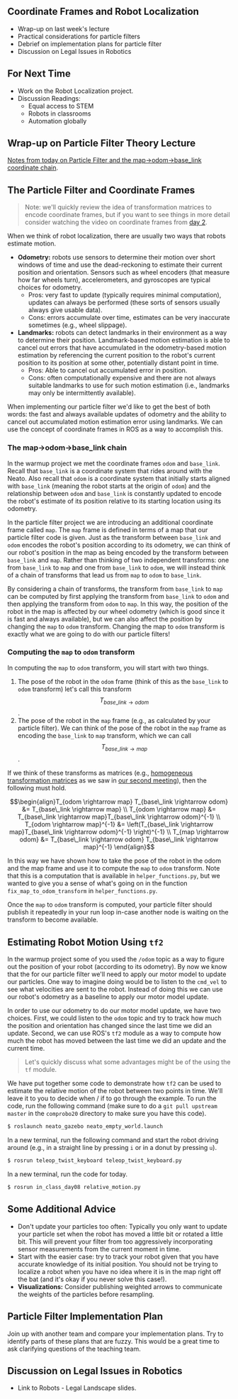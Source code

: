 ## Coordinate Frames and Robot Localization

* Wrap-up on last week's lecture
* Practical considerations for particle filters
* Debrief on implementation plans for particle filter
* Discussion on Legal Issues in Robotics

## For Next Time
* Work on the <a-no-proxy href="https://olin.instructure.com/courses/143/assignments/1325">Robot Localization project</a-no-proxy>.
* Discussion Readings: 
  * <a-no-proxy href="https://obamawhitehouse.archives.gov/blog/2015/05/08/ensuring-students-have-equal-access-stem-courses"> Equal access to STEM</a-no-proxy>
  * <a-no-proxy href="https://medium.com/@furhatrobotics/a-robot-in-every-classroom-furhats-vision-for-education-5b0ca8d56e0e"> Robots in classrooms </a-no-proxy>
  * <a-no-proxy href="https://new.abb.com/news/detail/4431/abb-and-the-economist-launch-automation-readiness-index-global-ranking-for-robotics-and-artificial-intelligence"> Automation globally </a-no-proxy>

## Wrap-up on Particle Filter Theory Lecture

[Notes from today on Particle Filter and the map->odom->base_link coordinate chain](day08_notes.pdf).

## The Particle Filter and Coordinate Frames

> Note: we'll quickly review the idea of transformation matrices to encode coordinate frames, but if you want to see things in more detail consider watching the video on coordinate frames from [day 2](day02).

When we think of robot localization, there are usually two ways that robots estimate motion.
* **Odometry:** robots use sensors to determine their motion over short windows of time and use the dead-reckoning to estimate their current position and orientation.  Sensors such as wheel encoders (that measure how far wheels turn), accelerometers, and gyroscopes are typical choices for odometry.
  * Pros: very fast to update (typically requires minimal computation), updates can always be performed (these sorts of sensors usually always give usable data).
  * Cons: errors accumulate over time, estimates can be very inaccurate sometimes (e.g., wheel slippage). 
* **Landmarks:** robots can detect landmarks in their environment as a way to determine their position.  Landmark-based motion estimation is able to cancel out errors that have accumulated in the odometry-based motion estimation by referencing the current position to the robot's current position to its position at some other, potentially distant point in time.
  * Pros: Able to cancel out accumulated error in position.
  * Cons: often computationally expensive and there are not always suitable landmarks to use for such motion estimation (i.e., landmarks may only be intermittently available).

When implementing our particle filter we'd like to get the best of both words: the fast and always available updates of odometry and the ability to cancel out accumulated motion estimation error using landmarks.  We can use the concept of coordinate frames in ROS as a way to accomplish this.

### The map->odom->base_link chain

In the warmup project we met the coordinate frames ``odom`` and ``base_link``.  Recall that ``base_link`` is a coordinate system that rides around with the Neato.  Also recall that ``odom`` is a coordinate system that initially starts aligned with ``base_link`` (meaning the robot starts at the origin of ``odom``) and the relationship between ``odom`` and ``base_link`` is constantly updated to encode the robot's estimate of its position relative to its starting location using its odometry. 

In the particle filter project we are introducing an additional coordinate frame called ``map``.  The ``map`` frame is defined in terms of a map that our particle filter code is given.  Just as the transform between ``base_link`` and ``odom`` encodes the robot's position according to its odometry, we can think of our robot's position in the map as being encoded by the transform between ``base_link`` and ``map``.  Rather than thinking of two independent transforms: one from ``base_link`` to ``map`` and one from ``base_link`` to ``odom``, we will instead think of a chain of transforms that lead us from ``map`` to ``odom`` to ``base_link``.

By considering a chain of transforms, the transform from ``base_link`` to ``map`` can be computed by first applying the transform from ``base_link`` to ``odom`` and then applying the transform from ``odom`` to ``map``.  In this way, the position of the robot in the map is affected by our wheel odometry (which is good since it is fast and always available), but we can also affect the position by changing the ``map`` to ``odom`` transform.  Changing the map to ``odom`` transform is exactly what we are going to do with our particle filters! 

### Computing the ``map`` to ``odom`` transform

In computing the ``map`` to ``odom`` transform, you will start with two things.
 1. The pose of the robot in the ``odom`` frame (think of this as the ``base_link`` to ``odom`` transform) let's call this transform $$T_{base\_link \rightarrow odom}$$.
 2. The pose of the robot in the ``map`` frame (e.g., as calculated by your particle filter).  We can think of the pose of the robot in the ``map`` frame as encoding the ``base_link`` to ``map`` transform, which we can call $$T_{base\_link \rightarrow map}$$.

If we think of these transforms as matrices (e.g., [homogeneous transformation matrices](http://planning.cs.uiuc.edu/node99.html) as we saw in [our second meeting](day02)), then the following must hold.

$$\begin{align}T_{odom \rightarrow map} T_{base\_link \rightarrow odom} &= T_{base\_link \rightarrow map} \\
T_{odom \rightarrow map} &= T_{base\_link \rightarrow map}T_{base\_link \rightarrow odom}^{-1} \\
T_{odom \rightarrow map}^{-1} &= \left(T_{base\_link \rightarrow map}T_{base\_link \rightarrow odom}^{-1} \right)^{-1} \\
T_{map \rightarrow odom} &= T_{base\_link \rightarrow odom} T_{base\_link \rightarrow map}^{-1}
\end{align}$$

In this way we have shown how to take the pose of the robot in the odom and the map frame and use it to compute the ``map`` to ``odom`` transform.  Note that this is a computation that is available in ``helper_functions.py``, but we wanted to give you a sense of what's going on in the function ``fix_map_to_odom_transform`` in ``helper_functions.py``.

Once the ``map`` to ``odom`` transform is computed, your particle filter should publish it repeatedly in your run loop in-case another node is waiting on the transform to become available.

## Estimating Robot Motion Using ``tf2``


In the warmup project some of you used the ``/odom`` topic as a way to figure out the position of your robot (according to its odometry).  By now we know that the for our particle filter we'll need to apply our motor model to update our particles.  One way to imagine doing would be to listen to the ``cmd_vel`` to see what velocities are sent to the robot.  Instead of doing this we can use our robot's odometry as a baseline to apply our motor model update.

In order to use our odometry to do our motor model update, we have two choices.  First, we could listen to the ``odom`` topic and try to track how much the position and orientation has changed since the last time we did an update.  Second, we can use ROS's ``tf2`` module as a way to compute how much the robot has moved between the last time we did an update and the current time.

> Let's quickly discuss what some advantages might be of the using the ``tf`` module.

We have put together some code to demonstrate how ``tf2`` can be used to estimate the relative motion of the robot between two points in time.  We'll leave it to you to decide when / if to go through the example.  To run the code, run the following command (make sure to do a ``git pull upstream master`` in the ``comprobo20`` directory to make sure you have this code).

```bash
$ roslaunch neato_gazebo neato_empty_world.launch
```

In a new terminal, run the following command and start the robot driving around (e.g., in a straight line by pressing ``i`` or in a donut by pressing ``u``).
```bash
$ rosrun teleop_twist_keyboard teleop_twist_keyboard.py
```

In a new terminal, run the code for today.
```bash
$ rosrun in_class_day08 relative_motion.py
```

## Some Additional Advice

* Don't update your particles too often:  Typically you only want to update your particle set when the robot has moved a little bit or rotated a little bit.  This will prevent your filter from too aggressively incorporating sensor measurements from the current moment in time.
* Start with the easier case: try to track your robot given that you have accurate knowledge of its initial position.  You should not be trying to localize a robot when you have no idea where it is in the map right off the bat (and it's okay if you never solve this case!).
* **Visualizations:** Consider publishing weighted arrows to communicate the weights of the particles before resampling.

## Particle Filter Implementation Plan

Join up with another team and compare your implementation plans.  Try to identify parts of these plans that are fuzzy.  This would be a great time to ask clarifying questions of the teaching team.

## Discussion on Legal Issues in Robotics
* Link to <a-no-proxy href="https://docs.google.com/presentation/d/1TLTV-q67P7cgTb09ho6nzXvyprFYKCk9ozQm4j6gHRU/edit#slide=id.g9dea26f006_1_5">Robots - Legal Landscape</a-no-proxy> slides. 
